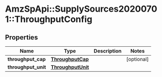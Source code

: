 # AmzSpApi::SupplySources20200701::ThroughputConfig

## Properties
Name | Type | Description | Notes
------------ | ------------- | ------------- | -------------
**throughput_cap** | [**ThroughputCap**](ThroughputCap.md) |  | [optional] 
**throughput_unit** | [**ThroughputUnit**](ThroughputUnit.md) |  | 

